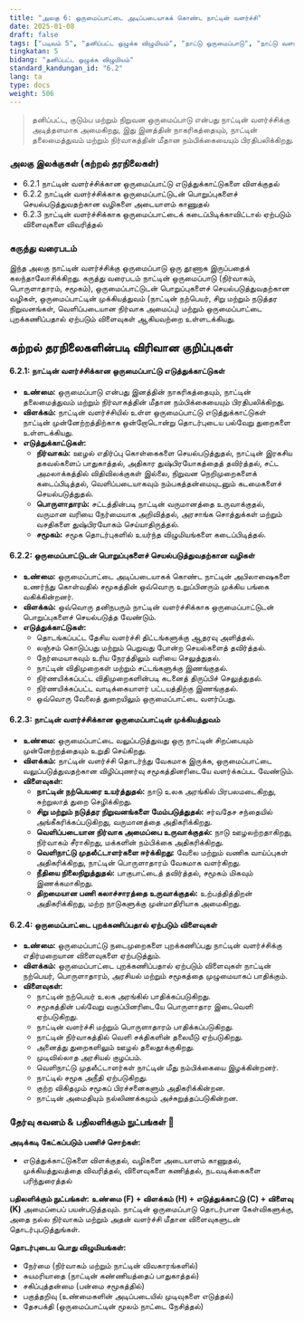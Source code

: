 ```yaml
---
title: "அலகு 6: ஒருமைப்பாட்டை அடிப்படையாகக் கொண்ட நாட்டின் வளர்ச்சி"
date: 2025-01-08
draft: false
tags: ["படிவம் 5", "தனிப்பட்ட ஒழுக்க விழுமியம்", "நாட்டு ஒருமைப்பாடு", "நாட்டு வளர்ச்சி", "இனத்தின் நாகரிகம்", "ஒருமைப்பாட்டுடனான தலைமைத்துவம்"]
tingkatan: 5
bidang: "தனிப்பட்ட ஒழுக்க விழுமியம்"
standard_kandungan_id: "6.2"
lang: ta
type: docs
weight: 506
---
```


> தனிப்பட்ட, குடும்ப மற்றும் நிறுவன ஒருமைப்பாடு என்பது நாட்டின் வளர்ச்சிக்கு அடித்தளமாக அமைகிறது, இது இனத்தின் நாகரிகத்தையும், நாட்டின் தலைமைத்துவம் மற்றும் நிர்வாகத்தின் மீதான நம்பிக்கையையும் பிரதிபலிக்கிறது.

### அலகு இலக்குகள் (கற்றல் தரநிலைகள்)

- 6.2.1 நாட்டின் வளர்ச்சிக்கான ஒருமைப்பாட்டு எடுத்துக்காட்டுகளை விளக்குதல்
- 6.2.2 நாட்டின் வளர்ச்சிக்காக ஒருமைப்பாட்டுடன் பொறுப்புகளைச் செயல்படுத்துவதற்கான வழிகளை அடையாளம் காணுதல்
- 6.2.3 நாட்டின் வளர்ச்சிக்காக ஒருமைப்பாட்டைக் கடைப்பிடிக்காவிட்டால் ஏற்படும் விளைவுகளை விவரித்தல்

### கருத்து வரைபடம்

இந்த அலகு நாட்டின் வளர்ச்சிக்கு ஒருமைப்பாடு ஒரு தூணாக இருப்பதைக் கலந்தாலோசிக்கிறது. கருத்து வரைபடம் நாட்டின் ஒருமைப்பாடு (நிர்வாகம், பொருளாதாரம், சமூகம்), ஒருமைப்பாட்டுடன் பொறுப்புகளைச் செயல்படுத்துவதற்கான வழிகள், ஒருமைப்பாட்டின் முக்கியத்துவம் (நாட்டின் நற்பெயர், சிறு மற்றும் நடுத்தர நிறுவனங்கள், வெளிப்படையான நிர்வாக அமைப்பு) மற்றும் ஒருமைப்பாட்டை புறக்கணிப்பதால் ஏற்படும் விளைவுகள் ஆகியவற்றை உள்ளடக்கியது.

## கற்றல் தரநிலைகளின்படி விரிவான குறிப்புகள்

#### 6.2.1: நாட்டின் வளர்ச்சிக்கான ஒருமைப்பாட்டு எடுத்துக்காட்டுகள்

- **உண்மை:** ஒருமைப்பாடு என்பது இனத்தின் நாகரிகத்தையும், நாட்டின் தலைமைத்துவம் மற்றும் நிர்வாகத்தின் மீதான நம்பிக்கையையும் பிரதிபலிக்கிறது.
- **விளக்கம்:** நாட்டின் வளர்ச்சியில் உள்ள ஒருமைப்பாட்டு எடுத்துக்காட்டுகள் நாட்டின் முன்னேற்றத்திற்காக ஒன்றோடொன்று தொடர்புடைய பல்வேறு துறைகளை உள்ளடக்கியது.
- **எடுத்துக்காட்டுகள்:**
  - **நிர்வாகம்:** ஊழல் எதிர்ப்பு கொள்கைகளை செயல்படுத்துதல், நாட்டின் இரகசிய தகவல்களைப் பாதுகாத்தல், அதிகார துஷ்பிரயோகத்தைத் தவிர்த்தல், சட்ட அமலாக்கத்தில் விதிவிலக்குகள் இல்லை, நிறுவன நெறிமுறைகளைக் கடைப்பிடித்தல், வெளிப்படையாகவும் நம்பகத்தன்மையுடனும் கடமைகளைச் செயல்படுத்துதல்.
  - **பொருளாதாரம்:** சட்டத்தின்படி நாட்டின் வருமானத்தை உருவாக்குதல், வருமான வரியை நேர்மையாக அறிவித்தல், அரசாங்க சொத்துக்கள் மற்றும் வசதிகளை துஷ்பிரயோகம் செய்யாதிருத்தல்.
  - **சமூகம்:** சமூக தொடர்புகளில் உயர்ந்த விழுமியங்களை கடைப்பிடித்தல்.

#### 6.2.2: ஒருமைப்பாட்டுடன் பொறுப்புகளைச் செயல்படுத்துவதற்கான வழிகள்

- **உண்மை:** ஒருமைப்பாட்டை அடிப்படையாகக் கொண்ட நாட்டின் அபிலாஷைகளை உணர்ந்து கொள்வதில் சமூகத்தின் ஒவ்வொரு உறுப்பினரும் முக்கிய பங்கை வகிக்கின்றனர்.
- **விளக்கம்:** ஒவ்வொரு தனிநபரும் நாட்டின் வளர்ச்சிக்காக ஒருமைப்பாட்டுடன் பொறுப்புகளைச் செயல்படுத்த வேண்டும்.
- **எடுத்துக்காட்டுகள்:**
  - தொடங்கப்பட்ட தேசிய வளர்ச்சி திட்டங்களுக்கு ஆதரவு அளித்தல்.
  - லஞ்சம் கொடுப்பது மற்றும் பெறுவது போன்ற செயல்களைத் தவிர்த்தல்.
  - நேர்மையாகவும் உரிய நேரத்திலும் வரியை செலுத்துதல்.
  - நாட்டின் விதிமுறைகள் மற்றும் சட்டங்களுக்கு இணங்குதல்.
  - நிர்ணயிக்கப்பட்ட விதிமுறைகளின்படி கடனைத் திருப்பிச் செலுத்துதல்.
  - நிர்ணயிக்கப்பட்ட வாடிக்கையாளர் பட்டயத்திற்கு இணங்குதல்.
  - ஒவ்வொரு வேலைத் துறையிலும் ஒருமைப்பாட்டை வளர்ப்பது.

#### 6.2.3: நாட்டின் வளர்ச்சிக்கான ஒருமைப்பாட்டின் முக்கியத்துவம்

- **உண்மை:** ஒருமைப்பாட்டை வலுப்படுத்துவது ஒரு நாட்டின் சிறப்பையும் முன்னேற்றத்தையும் உறுதி செய்கிறது.
- **விளக்கம்:** நாட்டின் வளர்ச்சி தொடர்ந்து வேகமாக இருக்க, ஒருமைப்பாட்டை வலுப்படுத்துவதற்கான விழிப்புணர்வு சமூகத்தினரிடையே வளர்க்கப்பட வேண்டும்.
- **விளைவுகள்:**
  - **நாட்டின் நற்பெயரை உயர்த்துதல்:** நாடு உலக அரங்கில் பிரபலமடைகிறது, சுற்றுலாத் துறை செழிக்கிறது.
  - **சிறு மற்றும் நடுத்தர நிறுவனங்களை மேம்படுத்துதல்:** சர்வதேச சந்தையில் அங்கீகரிக்கப்படுகிறது, வருமானத்தை அதிகரிக்கிறது.
  - **வெளிப்படையான நிர்வாக அமைப்பை உருவாக்குதல்:** நாடு ஊழலற்றதாகிறது, நிர்வாகம் சீராகிறது, மக்களின் நம்பிக்கை அதிகரிக்கிறது.
  - **வெளிநாட்டு முதலீட்டாளர்களை ஈர்க்கிறது:** வேலை மற்றும் வணிக வாய்ப்புகள் அதிகரிக்கிறது, நாட்டின் பொருளாதாரம் வேகமாக வளர்கிறது.
  - **நீதியை நிலைநிறுத்துதல்:** பாகுபாட்டைத் தவிர்த்தல், சமூகம் மிகவும் இணக்கமாகிறது.
  - **திறமையான பணி கலாச்சாரத்தை உருவாக்குதல்:** உற்பத்தித்திறன் அதிகரிக்கிறது, மற்ற நாடுகளுக்கு முன்மாதிரியாக அமைகிறது.

#### 6.2.4: ஒருமைப்பாட்டை புறக்கணிப்பதால் ஏற்படும் விளைவுகள்

- **உண்மை:** ஒருமைப்பாட்டு நடைமுறைகளை புறக்கணிப்பது நாட்டின் வளர்ச்சிக்கு எதிர்மறையான விளைவுகளை ஏற்படுத்தும்.
- **விளக்கம்:** ஒருமைப்பாட்டை புறக்கணிப்பதால் ஏற்படும் விளைவுகள் நாட்டின் நற்பெயர், பொருளாதாரம், அரசியல் மற்றும் சமூகத்தை முழுமையாகப் பாதிக்கும்.
- **விளைவுகள்:**
  - நாட்டின் நற்பெயர் உலக அரங்கில் பாதிக்கப்படுகிறது.
  - சமூகத்தின் பல்வேறு வகுப்பினரிடையே பொருளாதார இடைவெளி ஏற்படுகிறது.
  - நாட்டின் வளர்ச்சி மற்றும் பொருளாதாரம் பாதிக்கப்படுகிறது.
  - நாட்டின் நிர்வாகத்தில் வெளி சக்திகளின் தலையீடு ஏற்படுகிறது.
  - அனைத்து துறைகளிலும் ஊழல் தலைதூக்குகிறது.
  - முடிவில்லாத அரசியல் குழப்பம்.
  - வெளிநாட்டு முதலீட்டாளர்கள் நாட்டின் மீது நம்பிக்கையை இழக்கின்றனர்.
  - நாட்டில் சமூக அநீதி ஏற்படுகிறது.
  - குற்ற விகிதமும் சமூகப் பிரச்சனைகளும் அதிகரிக்கின்றன.
  - நாட்டின் அமைதியும் நல்லிணக்கமும் அச்சுறுத்தப்படுகின்றன.

### தேர்வு கவனம் & பதிலளிக்கும் நுட்பங்கள் 📝

**அடிக்கடி கேட்கப்படும் பணிச் சொற்கள்:**
- எடுத்துக்காட்டுகளை விளக்குதல், வழிகளை அடையாளம் காணுதல், முக்கியத்துவத்தை விவரித்தல், விளைவுகளை கணித்தல், நடவடிக்கைகளை பரிந்துரைத்தல்

**பதிலளிக்கும் நுட்பங்கள்:**
**உண்மை (F) + விளக்கம் (H) + எடுத்துக்காட்டு (C) + விளைவு (K)** அமைப்பைப் பயன்படுத்தவும். நாட்டின் ஒருமைப்பாடு தொடர்பான கேள்விகளுக்கு, அதை நல்ல நிர்வாகம் மற்றும் அதன் வளர்ச்சி மீதான விளைவுகளுடன் தொடர்புபடுத்துங்கள்.

**தொடர்புடைய பொது விழுமியங்கள்:**
- நேர்மை (நிர்வாகம் மற்றும் நாட்டின் விவகாரங்களில்)
- சுயமரியாதை (நாட்டின் கண்ணியத்தைப் பாதுகாத்தல்)
- சகிப்புத்தன்மை (பன்மை சமூகத்தில்)
- பகுத்தறிவு (உண்மைகளின் அடிப்படையில் முடிவுகளை எடுத்தல்)
- தேசபக்தி (ஒருமைப்பாட்டின் மூலம் நாட்டை நேசித்தல்)